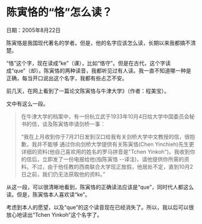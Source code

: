 # 陈寅恪的“恪”怎么读？

日期：2005年8月22日

陈寅恪是我国现代著名的学者。但是，他的名字应该怎么读，长期以来我都搞不清楚。

“恪”这个字，现在读成“ke”（课），比如“恪守”。但是在古代，这个字读成“que”（却）。陈寅恪的两种读音，我都听见过有人读。我一直不知道哪一种是正确，每当开口说出这个名字，我都有些忐忑不安。

前几天，在网上看到了一篇论文陈寅恪与牛津大学》（作者：程美宝）。

文中有这么一段。

> 在牛津大学的档案中，有一份杭立武于1933年10月4日给大学中国委员会秘书的信，谈及陈寅恪申请剑桥一事：
>
> “我在上月收到你于7月21日发到汉口给我有关剑桥大学中文教授的信，很抱歉，我并不能够 通过你向剑桥大学提供有关陈寅恪(Chen Yinchieh)先生更详细的资料(他自己喜欢用的姓名的罗马拼音是"Tchen Yinkoh")。我收到你的信后，立即发了一份电报给他(指陈寅恪 --译注)，请他提供你所需的资料。不过，由于他任教的西南联合大学现正放假，他居处不定，直到10月2日之前，我们仍无法获取他的资料。”

从这一段，可以很清晰地看到，陈寅恪的正确读法应该是“que”，同时代人都这么读。但是，陈寅恪本人喜欢读“ke”。

考虑到本人的愿望，以及“que”的这个读音现在已经消失了。所以，我以后可以很放心地读出“Tchen Yinkoh”这个名字了。

